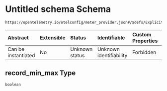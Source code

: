 # Untitled schema Schema

```txt
https://opentelemetry.io/otelconfig/meter_provider.json#/$defs/ExplicitBucketHistogramAggregation/properties/record_min_max
```



| Abstract            | Extensible | Status         | Identifiable            | Custom Properties | Additional Properties | Access Restrictions | Defined In                                                                     |
| :------------------ | :--------- | :------------- | :---------------------- | :---------------- | :-------------------- | :------------------ | :----------------------------------------------------------------------------- |
| Can be instantiated | No         | Unknown status | Unknown identifiability | Forbidden         | Allowed               | none                | [meter\_provider.json\*](../schema/meter_provider.json "open original schema") |

## record\_min\_max Type

`boolean`
